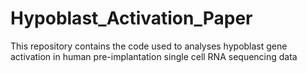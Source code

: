 # Hypoblast_Activation_Paper
This repository contains the code used to analyses hypoblast gene activation in human pre-implantation single cell RNA sequencing data
